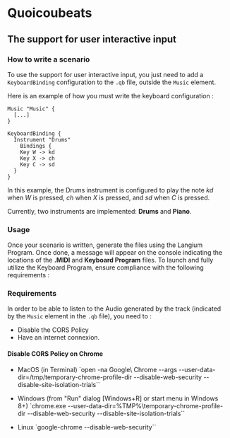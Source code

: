 # Quoicoubeats

## The support for user interactive input

### How to write a scenario

To use the support for user interactive input, you just need to add a `KeyboardBinding` configuration to the `.qb` file, outside the `Music` element.

Here is an example of how you must write the keyboard configuration :

```
Music "Music" {
  [...]
}

KeyboardBinding {
  Instrument "Drums"
	Bindings {
    Key W -> kd
    Key X -> ch
    Key C -> sd
  }
}
```

In this example, the Drums instrument is configured to play the note *kd* when *W* is pressed, *ch* when *X* is pressed, and *sd* when *C* is pressed.

Currently, two instruments are implemented: **Drums** and **Piano**.

### Usage

Once your scenario is written, generate the files using the Langium Program. Once done, a message will appear on the console indicating the locations of the **.MIDI** and **Keyboard Program** files. To launch and fully utilize the Keyboard Program, ensure compliance with the following requirements :

### Requirements

In order to be able to listen to the Audio generated by the track (indicated by the `Music` element in the `.qb` file), you need to :

- Disable the CORS Policy
- Have an internet connexion.

#### Disable CORS Policy on Chrome

- MacOS (in Terminal)
  `open -na Google\ Chrome --args --user-data-dir=/tmp/temporary-chrome-profile-dir --disable-web-security --disable-site-isolation-trials``

- Windows (from "Run" dialog [Windows+R] or start menu in Windows 8+)
  `chrome.exe --user-data-dir=%TMP%\temporary-chrome-profile-dir --disable-web-security --disable-site-isolation-trials``

- Linux
  `google-chrome --disable-web-security``
